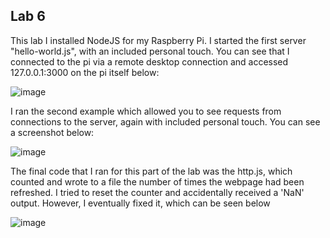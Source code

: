 ## Lab 6

<p>This lab I installed NodeJS for my Raspberry Pi. I started the first server "hello-world.js", with an included personal touch. You can see that I connected to the pi via a remote desktop connection and accessed 127.0.0.1:3000 on the pi itself below:</p>  

![image](https://github.com/cromero2/Design6/assets/98184880/04c2da10-2be7-46e7-85ae-68fa910d0dbe)

<p>I ran the second example which allowed you to see requests from connections to the server, again with included personal touch. You can see a screenshot below: </p>

![image](https://github.com/cromero2/Design6/assets/98184880/c942e790-1a55-4223-be8e-fe50b0a13906)

<p>The final code that I ran for this part of the lab was the http.js, which counted and wrote to a file the number of times the webpage had been refreshed. I tried to reset the counter and accidentally received a 'NaN' output. However, I eventually fixed it, which can be seen below</p>

![image](https://github.com/cromero2/Design6/assets/98184880/9d4bbfa9-2771-4bfc-bf82-223381f8a528)

